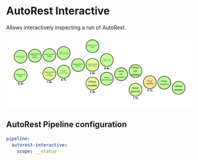 # AutoRest Interactive

Allows interactively inspecting a run of AutoRest.

![Example](./sample.png)

## AutoRest Pipeline configuration

``` yaml
pipeline:
  autorest-interactive:
    scope: __status
```
